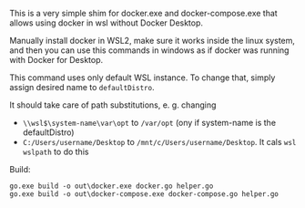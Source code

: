 This is a very simple shim for docker.exe and docker-compose.exe that allows using docker in wsl without Docker Desktop.

Manually install docker in WSL2, make sure it works inside the linux system, and then you can use this commands in
windows as if docker was running with Docker for Desktop.

This command uses only default WSL instance. To change that, simply assign desired name to `defaultDistro`.

It should take care of path substitutions, e. g. changing
 - `\\wsl$\system-name\var\opt` to `/var/opt` (ony if system-name is the defaultDistro)
 - `C:/Users/username/Desktop` to `/mnt/c/Users/username/Desktop`. It cals `wsl wslpath` to do this


Build:
```
go.exe build -o out\docker.exe docker.go helper.go
go.exe build -o out\docker-compose.exe docker-compose.go helper.go
```